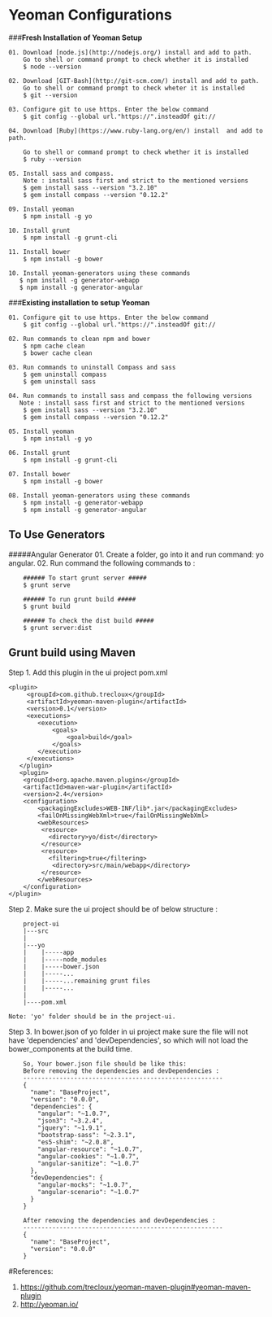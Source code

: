 # Yeoman Configurations


###**Fresh Installation of Yeoman Setup**


	01. Download [node.js](http://nodejs.org/) install and add to path.
	    Go to shell or command prompt to check whether it is installed
	    $ node --version
	      
	02. Download [GIT-Bash](http://git-scm.com/) install and add to path.	
	    Go to shell or command prompt to check wheter it is installed
	    $ git --version 

	03. Configure git to use https. Enter the below command 
        $ git config --global url."https://".insteadOf git://

	04. Download [Ruby](https://www.ruby-lang.org/en/) install  and add to path.

	    Go to shell or command prompt to check whether it is installed
	    $ ruby --version

	05. Install sass and compass.
	    Note : install sass first and strict to the mentioned versions
	    $ gem install sass --version "3.2.10"
	    $ gem install compass --version "0.12.2" 
		
	09. Install yeoman 
	    $ npm install -g yo
	    
	10. Install grunt
	    $ npm install -g grunt-cli
	    
	11. Install bower
	    $ npm install -g bower
	    
	10. Install yeoman-generators using these commands   
	   $ npm install -g generator-webapp
	   $ npm install -g generator-angular



###**Existing installation to setup Yeoman**

	01. Configure git to use https. Enter the below command 
        $ git config --global url."https://".insteadOf git://

	02. Run commands to clean npm and bower
	    $ npm cache clean
	    $ bower cache clean

	03. Run commands to uninstall Compass and sass 
	    $ gem uninstall compass
	    $ gem uninstall sass

	04. Run commands to install sass and compass the following versions
 	   Note : install sass first and strict to the mentioned versions
	    $ gem install sass --version "3.2.10"
	    $ gem install compass --version "0.12.2" 

	05. Install yeoman 
	    $ npm install -g yo
	    
	06. Install grunt
	    $ npm install -g grunt-cli
	    
	07. Install bower
	    $ npm install -g bower
	    
	08. Install yeoman-generators using these commands   
	    $ npm install -g generator-webapp
	    $ npm install -g generator-angular


## To Use Generators

#####Angular Generator
	01. Create a folder, go into it and run command: yo angular.
	02. Run command the following commands to :
	
	    ###### To start grunt server #####
	    $ grunt serve

	    ###### To run grunt build #####
	    $ grunt build
	    
	    ###### To check the dist build #####
	    $ grunt server:dist

## Grunt build using Maven
Step 1. Add this plugin in the ui project pom.xml
	    

	<plugin>    
		 <groupId>com.github.trecloux</groupId>
		 <artifactId>yeoman-maven-plugin</artifactId>
		 <version>0.1</version>
		 <executions>
			<execution>
				<goals>
					<goal>build</goal>
				</goals>
			</execution>
		 </executions>
	   </plugin>
	   <plugin>
		<groupId>org.apache.maven.plugins</groupId>
		<artifactId>maven-war-plugin</artifactId>
		<version>2.4</version>
		<configuration>
			<packagingExcludes>WEB-INF/lib*.jar</packagingExcludes>
			<failOnMissingWebXml>true</failOnMissingWebXml>
			<webResources>
			 <resource>
			   <directory>yo/dist</directory>
			 </resource>
			 <resource>
		       <filtering>true</filtering>
		        <directory>src/main/webapp</directory>
		     </resource>
		    </webResources>
		</configuration>
	</plugin>
		
Step 2. Make sure the ui project should be of below structure :

        project-ui
		|---src
		|
		|---yo
		|    |-----app
		|    |-----node_modules
		|    |-----bower.json
		|    |-----...
		|    |-----...remaining grunt files
		|    |-----...
		|
		|----pom.xml
		
	Note: 'yo' folder should be in the project-ui.

Step 3. In bower.json of yo folder in ui project make sure the file will not have 'dependencies' and 'devDependencies', so which will not load the bower_components at the build time.

        So, Your bower.json file should be like this:
		Before removing the dependencies and devDependencies :
		-------------------------------------------------------
		{
		  "name": "BaseProject",
		  "version": "0.0.0",
		  "dependencies": {
			"angular": "~1.0.7",
			"json3": "~3.2.4",
			"jquery": "~1.9.1",
			"bootstrap-sass": "~2.3.1",
			"es5-shim": "~2.0.8",
			"angular-resource": "~1.0.7",
			"angular-cookies": "~1.0.7",
			"angular-sanitize": "~1.0.7"
		  },
		  "devDependencies": {
			"angular-mocks": "~1.0.7",
			"angular-scenario": "~1.0.7"
		  }
		}
		
		After removing the dependencies and devDependencies :
		-------------------------------------------------------
		{
		  "name": "BaseProject",
		  "version": "0.0.0"
		}

#References:

1. https://github.com/trecloux/yeoman-maven-plugin#yeoman-maven-plugin
2. http://yeoman.io/